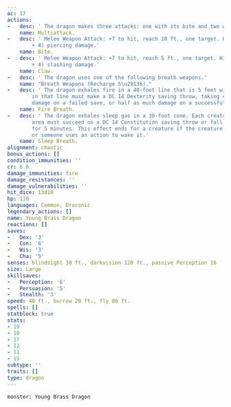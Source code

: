 ```yaml
---
ac: 17
actions:
-   desc: ' The dragon makes three attacks: one with its bite and two with its claws.'
    name: Multiattack.
-   desc: ' Melee Weapon Attack: +7 to hit, reach 10 ft., one target. Hit: 15 (2d10
        + 4) piercing damage.'
    name: Bite.
-   desc: ' Melee Weapon Attack: +7 to hit, reach 5 ft., one target. Hit: 11 (2d6
        + 4) slashing damage.'
    name: Claw.
-   desc: ' The dragon uses one of the following breath weapons.'
    name: "Breath Weapons (Recharge 5\u20136)."
-   desc: ' The dragon exhales fire in a 40-foot line that is 5 feet wide. Each creature
        in that line must make a DC 14 Dexterity saving throw, taking 42 (12d6) fire
        damage on a failed save, or half as much damage on a successful one.'
    name: Fire Breath.
-   desc: ' The dragon exhales sleep gas in a 30-foot cone. Each creature in that
        area must succeed on a DC 14 Constitution saving throw or fall unconscious
        for 5 minutes. This effect ends for a creature if the creature takes damage
        or someone uses an action to wake it.'
    name: Sleep Breath.
alignment: chaotic
bonus_actions: []
condition_immunities: ''
cr: 6.0
damage_immunities: fire
damage_resistances: ''
damage_vulnerabilities: ''
hit_dice: 13d10
hp: 110
languages: Common, Draconic
legendary_actions: []
name: Young Brass Dragon
reactions: []
saves:
-   Dex: '3'
-   Con: '6'
-   Wis: '3'
-   Cha: '5'
senses: blindsight 30 ft., darkvision 120 ft., passive Perception 16
size: Large
skillsaves:
-   Perception: '6'
-   Persuasion: '5'
-   Stealth: '3'
speed: 40 ft., burrow 20 ft., fly 80 ft.
spells: []
statblock: true
stats:
- 19
- 10
- 17
- 12
- 11
- 15
subtype: ''
traits: []
type: dragon
---
```

```statblock
monster: Young Brass Dragon
```